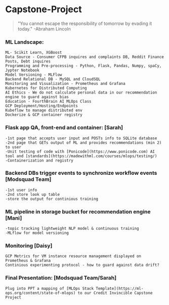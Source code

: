 # Capstone-Project
> "You cannot escape the responsibility of tomorrow by evading it today." -Abraham Lincoln

### ML Landscape:
```
ML- Scikit Learn, XGBoost
Data Source - Consumer CFPB inquires and complaints DB, Reddit Finance Posts, Debt inquires
Programming and Pre-processing - Python, Flask, Pandas, Numpy, spaCy, Jypter Notebook
Model Versioning - MLFlow
Backend Relational DB - MySQL and CloudSQL
Monitoring and Visualization - Prometheus and Grafana
Kubernetes for Distributed Computing
AI Ethics - We do not calculate personal data in our recommendation engine to guard against bias
Education - FourthBrain AI MLOps Class
GCP Deployment/Hosting/Endpoints
Kubeflow to manage distributed env 
Dockerize & GCP container registry
```
### Flask app QA, front-end and container: [Sarah]
```
-1st page that accepts user input and POSTs info to SQLite database 
-2nd page that GETs output of ML and provides recommendations (min 2) to user
-Unit testing of code with [Ponicode](https://www.ponicode.com) AI tool and [standards](https://madewithml.com/courses/mlops/testing/) 
-Containerization and registry
```

### Backend DBs trigger events to synchronize workflow events [Modsquad Team]
```
-1st user info
-2nd store look up table 
-store the output for continious training
```

### ML pipeline in storage bucket for recommendation engine [Mani]
```
-topic tracking lightweight NLP model & continuous training
-MLflow for model versioning
```   

### Monitoring [Daisy]
```
GCP Metrics for VM instance resource management displayed on Prometheus & Grafana 
Continious experimenting protocol - how to guard against data drift?
```

### Final Presentation: [Modsquad Team/Sarah]
```
Plug into PPT a mapping of [MLOps Stack Template](https://ml-ops.org/content/state-of-mlops) to our Credit Invincible Capstone Project
```

